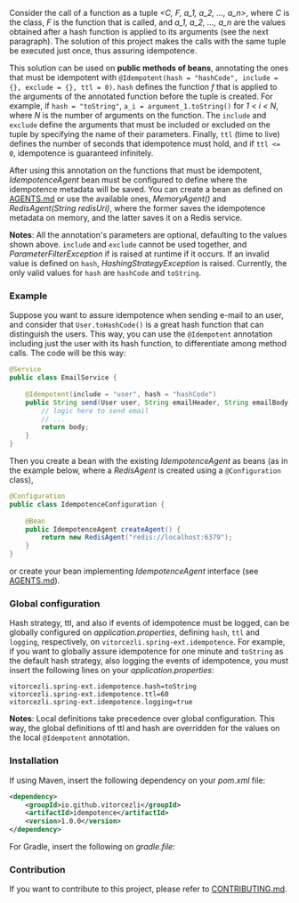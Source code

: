 Consider the call of a function as a tuple *<C, F, a_1, a_2, ..., a_n>*, where
*C* is the class, *F* is the function that is called, and *a_1, a_2, ..., a_n*
are the values obtained after a hash function is applied to its arguments (see
the next paragraph). The solution of this project makes the calls with the
same tuple be executed just once, thus assuring idempotence.

This solution can be used on **public methods of beans**, annotating the ones
that must be idempotent with `@Idempotent(hash = "hashCode", include = {},
exclude = {}, ttl = 0)`. `hash` defines the function *f* that is applied to
the arguments of the annotated function before the tuple is created. For example,
if `hash = "toString"`, `a_i = argument_1.toString()` for *1 < i < N*, where *N*
is the number of arguments on the function. The `include` and `exclude` define
the arguments that must be included or excluded on the tuple by specifying the
name of their parameters. Finally, `ttl` (time to live) defines the number of
seconds that idempotence must hold, and if `ttl <= 0`, idempotence is guaranteed
infinitely.

After using this annotation on the functions that must be idempotent,
*IdempotenceAgent* bean must be configured to define where the idempotence
metadata will be saved. You can create a bean as defined on
[AGENTS.md](doc/AGENTS.md) or use the available ones, *MemoryAgent()* and
*RedisAgent(String redisUri)*, where the former saves the idempotence metadata
on memory, and the latter saves it on a Redis service.

**Notes**: All the annotation's parameters are optional, defaulting to the values
shown above. `include` and `exclude` cannot be used together, and
*ParameterFilterException* if is raised at runtime if it occurs. If an invalid
value is defined on `hash`, *HashingStrategyException* is raised. Currently, the
only valid values for `hash` are `hashCode` and `toString`.

### Example

Suppose you want to assure idempotence when sending e-mail to an user, and consider
that `User.toHashCode()` is a great hash function that can distinguish the users.
This way, you can use the `@Idempotent` annotation including just the user with its
hash function, to differentiate among method calls. The code will be this way:

```java
@Service
public class EmailService {
    
    @Idempotent(include = "user", hash = "hashCode")
    public String send(User user, String emailHeader, String emailBody) {
        // logic here to send email
        // ...
        return body;
    }
}
```

Then you create a bean with the existing *IdempotenceAgent* as beans (as in the
example below, where a *RedisAgent* is created using a `@Configuration` class),

```java
@Configuration
public class IdempotenceConfiguration {
    
    @Bean
    public IdempotenceAgent createAgent() {
        return new RedisAgent("redis://localhost:6379");
    }
}
```

or create your bean implementing *IdempotenceAgent* interface
(see [AGENTS.md](doc/AGENTS.md)).

### Global configuration

Hash strategy, ttl, and also if events of idempotence must be logged, can be
globally configured on _application.properties_, defining `hash`, `ttl`
and `logging`, respectively, on `vitorcezli.spring-ext.idempotence`. For
example, if you want to globally assure idempotence for one minute and
`toString` as the default hash strategy, also logging the events of idempotence,
you must insert the following lines on your _application.properties_:

```
vitorcezli.spring-ext.idempotence.hash=toString
vitorcezli.spring-ext.idempotence.ttl=60
vitorcezli.spring-ext.idempotence.logging=true
```

**Notes**: Local definitions take precedence over global configuration. This
way, the global definitions of ttl and hash are overridden for the values
on the local `@Idempotent` annotation.

### Installation

If using Maven, insert the following dependency on your *pom.xml* file:

```xml
<dependency>
    <groupId>io.github.vitorcezli</groupId>
    <artifactId>idempotence</artifactId>
    <version>1.0.0</version>
</dependency>
```

For Gradle, insert the following on *gradle.file*:

### Contribution

If you want to contribute to this project, please refer to
[CONTRIBUTING.md](doc/CONTRIBUTING.md).